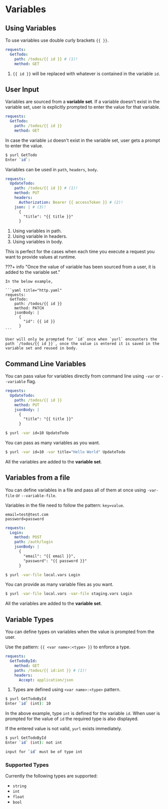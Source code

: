 # Variables

## Using Variables

To use variables use double curly brackets `{{ }}`.

```yaml title="http.yaml"
requests:
  GetTodo:
    path: /todos/{{ id }} # (1)!
    method: GET
```

1. `{{ id }}` will be replaced with whatever is contained in the variable `id`.

## User Input

Variables are sourced from a **variable set**. If a variable doesn't exist in the variable set, user is explicitly prompted to enter the value for that variable.

```yaml title="http.yaml"
requests:
  GetTodo:
    path: /todos/{{ id }}
    method: GET
```

In case the variable `id` doesn't exist in the variable set, user gets a prompt to enter the value.

```bash
$ yurl GetTodo
Enter `id`:
```

Variables can be used in `path`, `headers`, `body`.

```yaml title="http.yaml"
requests:
  UpdateTodo:
    path: /todos/{{ id }} # (1)!
    method: PUT
    headers:
      Authorization: Bearer {{ accessToken }} # (2)!
    json: | # (3)!
      {
        "title": "{{ title }}" 
      }
```

1. Using variables in path.
2. Using variable in headers.
3. Using variables in body.

This is perfect for the cases when each time you execute a request you want to provide values at runtime.

???+ info "Once the value of variable has been sourced from a user, it is added to the variable set."

    In the below example,

    ```yaml title="http.yaml"
    requests:
      GetTodo:
        path: /todos/{{ id }}
        method: PATCH
        jsonBody: |
          {
            "id": {{ id }}
          }
    ```

    User will only be prompted for `id` once when `yurl` encounters the path `/todos/{{ id }}`, once the value is entered it is saved in the variable set and reused in body.

## Command Line Variables

You can pass value for variables directly from command line using `-var` or `--variable` flag.

```yaml title="http.yaml"
requests:
  UpdateTodo:
    path: /todos/{{ id }}
    method: PUT
    jsonBody: |
      {
        "title": "{{ title }}"
      }
```

```bash linenums="0"
$ yurl -var id=10 UpdateTodo
```

You can pass as many variables as you want.

```bash linenums="0"
$ yurl -var id=10 -var title="Hello World" UpdateTodo
```

All the variables are added to the **variable set**.

## Variables from a file

You can define variables in a file and pass all of them at once using `-var-file` or `--variable-file`.

Variables in the file need to follow the pattern: `key=value`.

```text title="local.vars"
email=test@test.com
password=password
```

```yaml title="http.yaml"
requests:
  Login:
    method: POST
    path: /auth/login
    jsonBody: |
      {
        "email": "{{ email }}",
        "password": "{{ password }}"
      }
```

```bash linenums="0"
$ yurl -var-file local.vars Login
```

You can provide as many variable files as you want.

```bash linenums="0"
$ yurl -var-file local.vars -var-file staging.vars Login
```

All the variables are added to the **variable set**.

## Variable Types

You can define types on variables when the value is prompted from the user.

Use the pattern: `{{ <var name>:<type> }}` to enforce a type.

```yaml title="http.requests"
requests:
  GetTodoById:
    method: GET
    path: /todos/{{ id:int }} # (1)!
    headers:
      Accept: application/json
```

1. Types are defined using `<var name>:<type>` pattern.

```bash linenums="0"
$ yurl GetTodoById
Enter `id` (int): 10
```

In the above example, type `int` is defined for the variable `id`. When user is prompted for the value of `id` the required type is also displayed.

If the entered value is not valid, `yurl` exists immediately.

```bash linenums="0"
$ yurl GetTodoById
Enter `id` (int): not int

input for `id` must be of type int
```

### Supported Types

Currently the following types are supported:

- `string`
- `int`
- `float`
- `bool`
